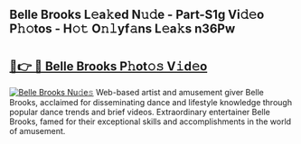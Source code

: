 ## Belle Brooks L𝚎a𝚔ed N𝚞𝚍e - Part-S1g Vi𝚍𝚎o P𝚑𝚘tos - H𝚘𝚝 O𝚗𝚕yf𝚊ns L𝚎a𝚔s n36Pw

# <h2><a href="http://kf80a0c.oniu.top/?m=Belle+Brooks">🔗👉 🔴 Belle Brooks P𝚑ot𝚘𝚜 V𝚒d𝚎o</a></h2>

[![Belle Brooks Nu𝚍e𝚜](https://i.imgur.com/0qMVB7G.gif)](http://kf80a0c.oniu.top/?m=Belle+Brooks)
Web-based artist and amusement giver Belle Brooks, acclaimed for disseminating dance and lifestyle knowledge through popular dance trends and brief videos. Extraordinary entertainer Belle Brooks, famed for their exceptional skills and accomplishments in the world of amusement.  
